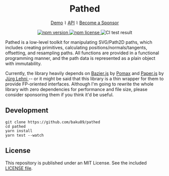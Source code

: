 <div align="center">
<h1>Pathed</h1>

<a href="https://baku89.github.io/pathed/">Demo</a> ⌇ <a href="https://baku89.github.io/pathed/api">API</a> ⌇ <a href="https://github.com/sponsors/baku89">Become a Sponsor</a>

<p>
  <a href="https://www.npmjs.org/package/pathed">
    <img src="https://img.shields.io/npm/v/pathed.svg?style=flat-square" alt="npm version">
  </a>
  <a href="http://spdx.org/licenses/MIT">
    <img src="https://img.shields.io/npm/l/pathed.svg?style=flat-square" alt="npm license">
  </a>
  <img src="https://github.com/baku89/pathed/actions/workflows/ci.yml/badge.svg" alt="CI test result" />
</p>

</div>

Pathed is a low-level toolkit for manipulating SVG/Path2D paths, which includes creating primitives, calculating positions/normals/tangents, offsetting, and resampling paths. All functions are provided in a functional programming manner, and the path data is represented as a plain object with immutability.

Currently, the library heavily depends on [Bazier.js](https://pomax.github.io/bezierjs) by [Pomax](https://github.com/Pomax) and [Paper.js](http://paperjs.org) by [Jürg Lehni
](https://github.com/lehni) -- or it might be said that this library is a thin wrapper for them to provide FP-oriented interfaces. Although I'm going to rewrite the whole library with zero dependencies for performance and file size, please consider sponsoring them if you think it'd be useful.

## Development

```
git clone https://github.com/baku89/pathed
cd pathed
yarn install
yarn test --watch
```

## License

This repository is published under an MIT License. See the included [LICENSE file](./LICENSE).
